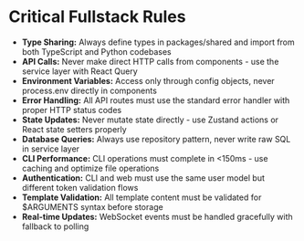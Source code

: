 # Critical Fullstack Rules

- **Type Sharing:** Always define types in packages/shared and import from both TypeScript and Python codebases
- **API Calls:** Never make direct HTTP calls from components - use the service layer with React Query
- **Environment Variables:** Access only through config objects, never process.env directly in components
- **Error Handling:** All API routes must use the standard error handler with proper HTTP status codes
- **State Updates:** Never mutate state directly - use Zustand actions or React state setters properly
- **Database Queries:** Always use repository pattern, never write raw SQL in service layer
- **CLI Performance:** CLI operations must complete in <150ms - use caching and optimize file operations
- **Authentication:** CLI and web must use the same user model but different token validation flows
- **Template Validation:** All template content must be validated for $ARGUMENTS syntax before storage
- **Real-time Updates:** WebSocket events must be handled gracefully with fallback to polling
